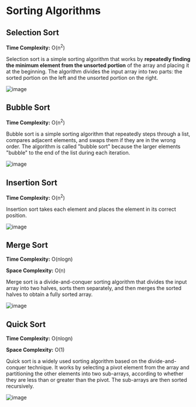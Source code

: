 # Sorting Algorithms

## Selection Sort

**Time Complexity:** O(n<sup>2</sup>)

Selection sort is a simple sorting algorithm that works by **repeatedly finding the minimum element from the unsorted portion** of the array and placing it at the beginning. The algorithm divides the input array into two parts: the sorted portion on the left and the unsorted portion on the right.

![image](https://github.com/abhamedewar/Sorting_Algorithms/assets/20626950/c834ab9b-45f9-404b-8a64-161a79e9ecf3)

## Bubble Sort

**Time Complexity:** O(n<sup>2</sup>)

Bubble sort is a simple sorting algorithm that repeatedly steps through a list, compares adjacent elements, and swaps them if they are in the wrong order. The algorithm is called "bubble sort" because the larger elements "bubble" to the end of the list during each iteration.

![image](https://github.com/abhamedewar/Sorting_Algorithms/assets/20626950/655fde3b-81c3-4ade-ad81-5cf8844e3d88)

## Insertion Sort

**Time Complexity:** O(n<sup>2</sup>)

Insertion sort takes each element and places the element in its correct position. 

![image](https://github.com/abhamedewar/Sorting_Algorithms/assets/20626950/f1e2921a-2e9b-42f6-ae0e-11fa3100d971)

## Merge Sort

**Time Complexity:** O(nlogn) 

**Space Complexity:** O(n)

Merge sort is a divide-and-conquer sorting algorithm that divides the input array into two halves, sorts them separately, and then merges the sorted halves to obtain a fully sorted array. 

![image](https://github.com/abhamedewar/Sorting_Algorithms/assets/20626950/934b3599-7973-4a44-87b2-4d648fc3ef6c)

## Quick Sort

**Time Complexity:** O(nlogn) 

**Space Complexity:** O(1)

Quick sort is a widely used sorting algorithm based on the divide-and-conquer technique. It works by selecting a pivot element from the array and partitioning the other elements into two sub-arrays, according to whether they are less than or greater than the pivot. The sub-arrays are then sorted recursively.

![image](https://github.com/abhamedewar/Sorting_Algorithms/assets/20626950/95ef7c3f-7493-460d-afc9-f21ba6b4a888)





